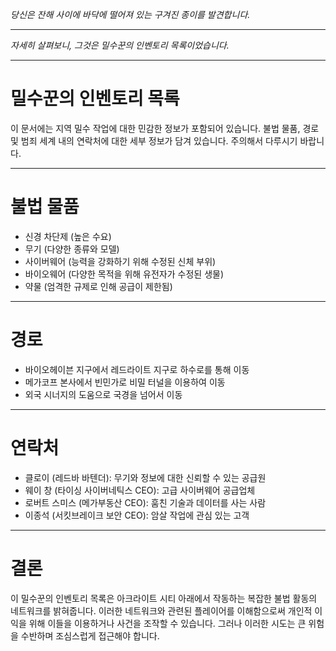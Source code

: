 _당신은 잔해 사이에 바닥에 떨어져 있는 구겨진 종이를 발견합니다._

---

_자세히 살펴보니, 그것은 밀수꾼의 인벤토리 목록이었습니다._

---

# 밀수꾼의 인벤토리 목록

이 문서에는 지역 밀수 작업에 대한 민감한 정보가 포함되어 있습니다. 불법 물품, 경로 및 범죄 세계 내의 연락처에 대한 세부 정보가 담겨 있습니다. 주의해서 다루시기 바랍니다.

---

# 불법 물품

- 신경 차단제 (높은 수요)
- 무기 (다양한 종류와 모델)
- 사이버웨어 (능력을 강화하기 위해 수정된 신체 부위)
- 바이오웨어 (다양한 목적을 위해 유전자가 수정된 생물)
- 약물 (엄격한 규제로 인해 공급이 제한됨)

---

# 경로

- 바이오헤이븐 지구에서 레드라이트 지구로 하수로를 통해 이동
- 메가코프 본사에서 빈민가로 비밀 터널을 이용하여 이동
- 외국 시너지의 도움으로 국경을 넘어서 이동

---

# 연락처

- 클로이 (레드바 바텐더): 무기와 정보에 대한 신뢰할 수 있는 공급원
- 웨이 창 (타이싱 사이버네틱스 CEO): 고급 사이버웨어 공급업체
- 로버트 스미스 (메가부동산 CEO): 훔친 기술과 데이터를 사는 사람
- 이종석 (서킷브레이크 보안 CEO): 암살 작업에 관심 있는 고객

---

# 결론

이 밀수꾼의 인벤토리 목록은 아크라이트 시티 아래에서 작동하는 복잡한 불법 활동의 네트워크를 밝혀줍니다. 이러한 네트워크와 관련된 플레이어를 이해함으로써 개인적 이익을 위해 이들을 이용하거나 사건을 조작할 수 있습니다. 그러나 이러한 시도는 큰 위험을 수반하며 조심스럽게 접근해야 합니다.
